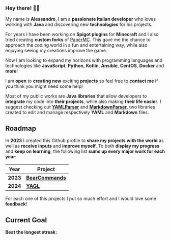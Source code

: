 ### Hey there! 👋🏻
My name is **Alessandro**, I am a **passionate Italian developer** who loves working with **Java** and discovering new **technologies** for his projects. 

For years I have been working on **Spigot plugins** for **Minecraft** and I also tried creating **custom forks** of [PaperMC](https://github.com/PaperMC/Paper).
This gave me the chance to approach the coding world in a fun and entertaining way, while also enjoying seeing my creations improve the game.

Now I am looking to expand my horizons with programming languages and technologies like **JavaScript**, **Python**, **Kotlin**, **Ansible**, **CentOS**, **Docker** and **more**!

I am **open** to **creating new** exciting **projects** so feel free to **contact me** if you think you might need some help!

Most of my public works are **Java libraries** that allow developers to **integrate** my code into **their projects**, while also making **their life easier**.
I suggest checking out **[YAMLParser](https://github.com/fulminazzo/YAMLParser)** and **[MarkdownParser](https://github.com/fulminazzo/MarkdownParser)**, two libraries created to edit and manage respectively **YAML** and **Markdown** files.

## Roadmap

In **2023** I created this Github profile to **share my projects with the world** as well as **receive inputs** and **improve myself**.
To both **display my progress** and **keep on learning**, the following list **sums up every major work for each year**:

| Year     | Project                                                    | 
| -------- | ---------------------------------------------------------- |
| **2023** | [**BearCommands**](https://github.com/fulminazzo/BearCommands) |
| **2024** | [**YAGL**](https://github.com/fulminazzo/YAGL)                 | 

For each one of this projects I put so much effort and I would love some **feedback**!

## Current Goal
**Beat the longest streak:**

<p align="center">
<a href="https://github.com/fulminazzo?tab=repositories">
  <img src="https://streak-stats.demolab.com?user=Fulminazzo&background=00000000&theme=tokyonight" alt="" />
</a>
<br>
<br>
<a href="https://github.com/fulminazzo?tab=repositories">
  <img src="https://github-readme-stats.vercel.app/api/top-langs/?username=Fulminazzo&show_icons=true&bg_color=00000000&layout=donut-vertical&theme=tokyonight&hide=qml" alt="" />
</a>
<br>
<br>
<a href="https://github.com/fulminazzo?tab=repositories">
  <img src="https://github-readme-stats.vercel.app/api/wakatime?username=018ec85a-c74d-4c14-a23c-79db870b0d26&layout=compact&custom_title=I%20need%20more%20sleep&langs_count=10&theme=tokyonight&bg_color=00000000&hide=text" alt="" />
</a>
</p>
